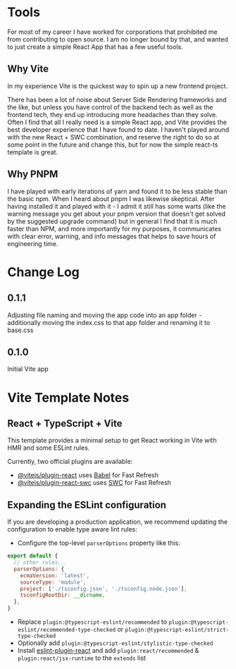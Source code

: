 # Tools

For most of my career I have worked for corporations that prohibited me from contributing to open source. I am no longer bound by that, and wanted to just create a simple React App that has a few useful tools.

## Why Vite

In my experience Vite is the quickest way to spin up a new frontend project.

There has been a lot of noise about Server Side Rendering frameworks and the like, but unless you have control of the backend tech as well as the frontend tech, they end up introducing more headaches than they solve. Often I find that all I really need is a simple React app, and Vite provides the best developer experience that I have found to date. I haven't played around with the new React + SWC combination, and reserve the right to do so at some point in the future and change this, but for now the simple react-ts template is great.

## Why PNPM
I have played with early iterations of yarn and found it to be less stable than the basic npm. When I heard about pnpm I was likewise skeptical. After having installed it and played with it - I admit it still has some warts (like the warning message you get about your pnpm version that doesn't get solved by the suggested upgrade command) but in general I find that it is much faster than NPM, and more importantly for my purposes, it communicates with clear error, warning, and info messages that helps to save hours of engineering time.

# Change Log

## 0.1.1
Adjusting file naming and moving the app code into an app folder - additionally moving the index.css to that app folder and renaming it to base.css

## 0.1.0
Initial Vite app

# Vite Template Notes
## React + TypeScript + Vite

This template provides a minimal setup to get React working in Vite with HMR and some ESLint rules.

Currently, two official plugins are available:

- [@vitejs/plugin-react](https://github.com/vitejs/vite-plugin-react/blob/main/packages/plugin-react/README.md) uses [Babel](https://babeljs.io/) for Fast Refresh
- [@vitejs/plugin-react-swc](https://github.com/vitejs/vite-plugin-react-swc) uses [SWC](https://swc.rs/) for Fast Refresh

## Expanding the ESLint configuration

If you are developing a production application, we recommend updating the configuration to enable type aware lint rules:

- Configure the top-level `parserOptions` property like this:

```js
export default {
  // other rules...
  parserOptions: {
    ecmaVersion: 'latest',
    sourceType: 'module',
    project: ['./tsconfig.json', './tsconfig.node.json'],
    tsconfigRootDir: __dirname,
  },
}
```

- Replace `plugin:@typescript-eslint/recommended` to `plugin:@typescript-eslint/recommended-type-checked` or `plugin:@typescript-eslint/strict-type-checked`
- Optionally add `plugin:@typescript-eslint/stylistic-type-checked`
- Install [eslint-plugin-react](https://github.com/jsx-eslint/eslint-plugin-react) and add `plugin:react/recommended` & `plugin:react/jsx-runtime` to the `extends` list

